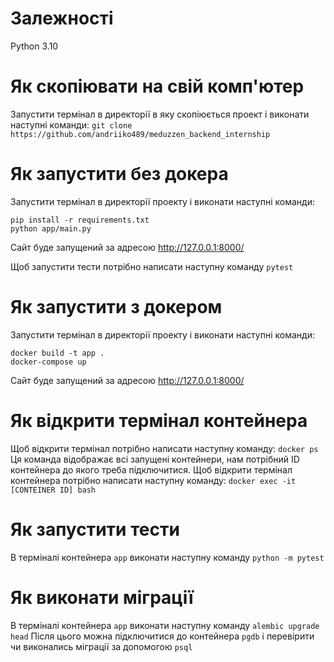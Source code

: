 # Залежності
Python 3.10
# Як скопіювати на свій комп'ютер
Запустити термінал в директорії в яку скопіюється проект і виконати наступні команди:
`git clone https://github.com/andriiko489/meduzzen_backend_internship`
# Як запустити без докера
Запустити термінал в директорії проекту і виконати наступні команди:
```
pip install -r requirements.txt
python app/main.py
```
Сайт буде запущений за адресою http://127.0.0.1:8000/

Щоб запустити тести потрібно написати наступну команду
`pytest`
# Як запустити з докером
Запустити термінал в директорії проекту і виконати наступні команди:
```
docker build -t app .
docker-compose up
```
Сайт буде запущений за адресою http://127.0.0.1:8000/
# Як відкрити термінал контейнера
Щоб відкрити термінал потрібно написати наступну команду:
`docker ps`
Ця команда відображає всі запущені контейнери, нам потрібний ID контейнера до якого треба підключитися.
Щоб відкрити термінал контейнера потрібно написати наступну команду:
`docker exec -it [CONTEINER ID] bash`
# Як запустити тести
В терміналі контейнера `app` виконати наступну команду
`python -m pytest`
# Як виконати міграції
В терміналі контейнера `app` виконати наступну команду
`alembic upgrade head`
Після цього можна підключитися до контейнера `pgdb` і перевірити чи виконались міграції за допомогою `psql`

